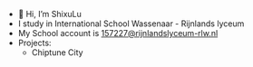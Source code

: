 - 👋 Hi, I’m ShixuLu
- I study in International School Wassenaar - Rijnlands lyceum
- My School account is 157227@rijnlandslyceum-rlw.nl
- Projects:
  - Chiptune City

<!---
theoInGithub/theoInGithub is a ✨ special ✨ repository because its `README.md` (this file) appears on your GitHub profile.
You can click the Preview link to take a look at your changes.
--->
